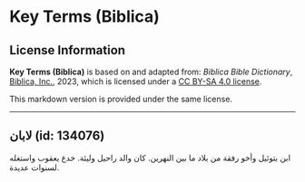 # Key Terms (Biblica)

## License Information

**Key Terms (Biblica)** is based on and adapted from: _Biblica Bible Dictionary_, [Biblica, Inc.](https://www.biblica.com/), 2023, which is licensed under a [CC BY-SA 4.0 license](https://creativecommons.org/licenses/by-sa/4.0/legalcode.en).

This markdown version is provided under the same license.



--------------------------------

## لابان (id: 134076)

ابن بتوئيل وأخو رفقة من بلاد ما بين النهرين. كان والد راحيل وليئة. خدع يعقوب واستغله لسنوات عديدة.


